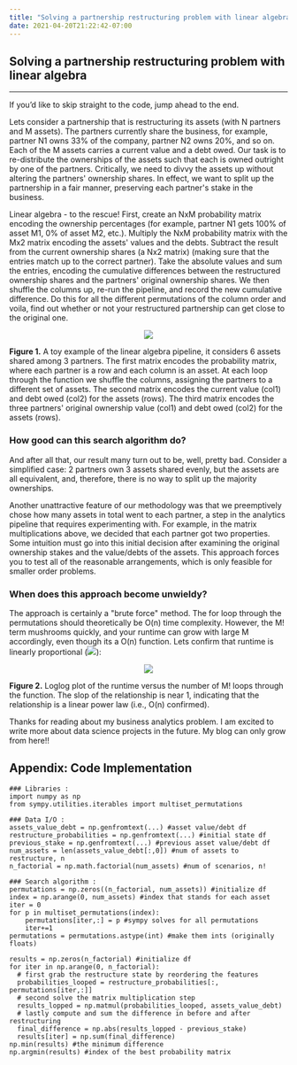```yaml
---
title: "Solving a partnership restructuring problem with linear algebra."
date: 2021-04-20T21:22:42-07:00
---
```


## Solving a partnership restructuring problem with linear algebra

---

If you’d like to skip straight to the code, jump ahead to the end.

Lets consider a partnership that is restructuring its assets (with N partners and M assets). The partners currently share the business, for example, partner N1 owns 33% of the company, partner N2 owns 20%, and so on. Each of the M assets carries a current value and a debt owed. Our task is to re-distribute the ownerships of the assets such that each is owned outright by one of the partners. Critically, we need to divvy the assets up without altering the partners' ownership shares. In effect, we want to split up the partnership in a fair manner, preserving each partner's stake in the business.

Linear algebra - to the rescue! First, create an NxM probability matrix encoding the ownership percentages (for example, partner N1 gets 100% of asset M1, 0% of asset M2, etc.). Multiply the NxM probability matrix with the Mx2 matrix encoding the assets' values and the debts. Subtract the result from the current ownership shares (a Nx2 matrix) (making sure that the entries match up to the correct partner). Take the absolute values and sum the entries, encoding the cumulative differences between the restructured ownership shares and the partners' original ownership shares. We then shuffle the columns up, re-run the pipeline, and record the new cumulative difference. Do this for all the different permutations of the column order and voila, find out whether or not your restructured partnership can get close to the original one.

<p align="center"> <img src="https://render.githubusercontent.com/render/math?math=\begin{vmatrix} 1 & 1 & 0 & 0 & 0 & 0\\ 0 & 0 & 1 & 1 & 0 & 0\\ 0 & 0 & 0 & 0 & 1 & 1 \end{vmatrix} * begin{vmatrix} a & b \\ c & d \\ e & f \\ g & h \\ i & j \\k & l \end{vmatrix} - begin{vmatrix} m & n \\ o & p \\ q & r  \end{vmatrix}"> </p>

**Figure 1.** A toy example of the linear algebra pipeline, it considers 6 assets shared among 3 partners. The first matrix encodes the probability matrix, where each partner is a row and each column is an asset. At each loop through the function we shuffle the columns, assigning the partners to a different set of assets. The second matrix encodes the current value (col1) and debt owed (col2) for the assets (rows). The third matrix encodes the three partners' original ownership value (col1) and debt owed (col2) for the assets (rows).

### How good can this search algorithm do?

And after all that, our result many turn out to be, well, pretty bad. Consider a simplified case: 2 partners own 3 assets shared evenly, but the assets are all equivalent, and, therefore, there is no way to split up the majority ownerships.

Another unattractive feature of our methodology was that we preemptively chose how many assets in total went to each partner, a step in the analytics pipeline that requires experimenting with. For example, in the matrix multiplications above, we decided that each partner got two properties. Some intuition must go into this initial decision after examining the original ownership stakes and the value/debts of the assets. This approach forces you to test all of the reasonable arrangements, which is only feasible for smaller order problems.

### When does this approach become unwieldy?

The approach is certainly a "brute force" method. The for loop through the permutations should theoretically be O(n) time complexity. However, the M! term mushrooms quickly, and your runtime can grow with large M accordingly, even though its a O(n) function. Lets confirm that runtime is linearly proportional (<img src="https://render.githubusercontent.com/render/math?math=\runtime \propto n">):

<p align="center"><img src="static/assets-runtime.jpg?raw=true"/></p>

**Figure 2.** Loglog plot of the runtime versus the number of M! loops through the function. The slop of the relationship is near 1, indicating that the relationship is a linear power law (i.e., O(n) confirmed).

Thanks for reading about my business analytics problem. I am excited to write more about data science projects in the future. My blog can only grow from here!!


## Appendix: Code Implementation

```
### Libraries :
import numpy as np
from sympy.utilities.iterables import multiset_permutations

### Data I/O :
assets_value_debt = np.genfromtext(...) #asset value/debt df
restructure_probabilities = np.genfromtext(...) #initial state df
previous_stake = np.genfromtext(...) #previous asset value/debt df
num_assets = len(assets_value_debt[:,0]) #num of assets to restructure, n
n_factorial = np.math.factorial(num_assets) #num of scenarios, n!

### Search algorithm :
permutations = np.zeros((n_factorial, num_assets)) #initialize df
index = np.arange(0, num_assets) #index that stands for each asset
iter = 0
for p in multiset_permutations(index):
    permutations[iter,:] = p #sympy solves for all permutations
    iter+=1
permutations = permutations.astype(int) #make them ints (originally floats)

results = np.zeros(n_factorial) #initialize df
for iter in np.arange(0, n_factorial):
  # first grab the restructure state by reordering the features
  probabilities_looped = restructure_probabilities[:, permutations[iter,:]]
  # second solve the matrix multiplication step
  results_lopped = np.matmul(probabilities_looped, assets_value_debt)
  # lastly compute and sum the difference in before and after restructuring
  final_difference = np.abs(results_lopped - previous_stake)
  results[iter] = np.sum(final_difference)
np.min(results) #the minimum difference
np.argmin(results) #index of the best probability matrix
```
